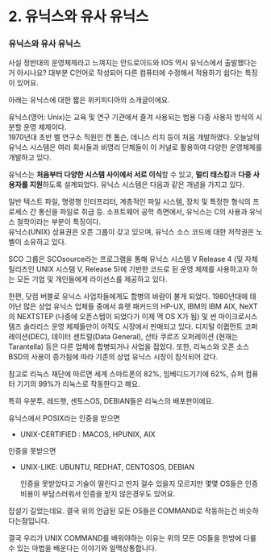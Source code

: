 # 2. 유닉스와 유사 유닉스

### 유닉스와 유사 유닉스

사실 정반대의 운영체제라고 느껴지는 안드로이드와 IOS 역시 유닉스에서 출발했다는거 아시나요? 대부분 C언어로 작성되어 다른 컴퓨터에 수정해서 적용하기 쉽다는 특징이 있어요.

아래는 유닉스에 대한 짧은 위키피디아의 소개글이에요.

유닉스\(영어: Unix\)는 교육 및 연구 기관에서 즐겨 사용되는 범용 다중 사용자 방식의 시분할 운영 체제이다.  
1970년대 초반 벨 연구소 직원인 켄 톰슨, 데니스 리치 등이 처음 개발하였다. 오늘날의 유닉스 시스템은 여러 회사들과 비영리 단체들이 이 커널로 활용하여 다양한 운영체제를 개발하고 있다.

유닉스는 **처음부터 다양한 시스템 사이에서 서로 이식**할 수 있고, **멀티 태스킹**과 **다중 사용자를 지원**하도록 설계되었다. 유닉스 시스템은 다음과 같은 개념을 가지고 있다.

일반 텍스트 파일, 명령행 인터프리터, 계층적인 파일 시스템, 장치 및 특정한 형식의 프로세스 간 통신을 파일로 취급 등. 소프트웨어 공학 측면에서, 유닉스는 C의 사용과 유닉스 철학이라는 부분이 특징이다.  
유닉스\(UNIX\) 상표권은 오픈 그룹이 갖고 있으며, 유닉스 소스 코드에 대한 저작권은 노벨이 소유하고 있다.

SCO 그룹은 SCOsource라는 프로그램을 통해 유닉스 시스템 V Release 4 \(및 자체 릴리즈인 UNIX 시스템 V, Release 5\)에 기반한 코드로 된 운영 체제를 사용하고자 하는 모든 기업 및 개인들에게 라이선스를 제공하고 있다.

한편, 닷컴 버블로 유닉스 사업자들에게도 합병의 바람이 불게 되었다. 1980년대에 태어난 많은 상업 유닉스 업체들 중에서 휴렛 패커드의 HP-UX, IBM의 IBM AIX, NeXT의 NEXTSTEP \(나중에 오픈스텝이 되었다가 이제 맥 OS X가 됨\) 및 썬 마이크로시스템즈 솔라리스 운영 체제들만이 아직도 시장에서 판매되고 있다. 디지털 이큅먼트 코퍼레이션\(DEC\), 데이터 센트럴\(Data General\), 산타 쿠르즈 오퍼레이션 \(현재는 Tarantella\) 등은 다른 업체에 합병되거나 사업을 접었다. 또한, 리눅스와 오픈 소스 BSD의 사용이 증가됨에 따라 기존의 상업 유닉스 시장이 침식되어 갔다.

참고로 리눅스 재단에 따르면 세계 스마트폰의 82%, 임베디드기기에 62%, 슈퍼 컴퓨터 기기의 99%가 리눅스로 작동한다고 해요.

특히 우분투, 레드햇, 센토스OS, DEBIAN들은 리눅스의 배포판이에요.

유닉스에서 POSIX라는 인증을 받으면

* UNIX-CERTIFIED :    MACOS, HPUNIX, AIX      

인증을 못받으면

* UNIX-LIKE: UBUNTU, REDHAT, CENTOSOS, DEBIAN   

  인증을 못받았다고 기술이 딸린다고 딴지 걸수 있을지 모르지만 몇몇 OS들은 인증비용이 부담스러워서 인증을 받지 않은경우도 있어요.  

잡설기 길었는데요. 결국 위의 언급된 모든 OS들은 COMMAND로 작동하는건 비슷하다는점입니다.

결국 우리가 UNIX COMMAND를 배워야하는 이유는 위의 모든 OS들을 한방에 다룰수 있는 마법을 배운다는 이야기와 일맥상통합니다.

